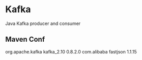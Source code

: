 # Kafka
Java Kafka producer and consumer

Maven Conf
--------------------------
<dependency>
    <groupId>org.apache.kafka</groupId>
    <artifactId>kafka_2.10</artifactId>
    <version>0.8.2.0</version>
</dependency>
<dependency>
    <groupId>com.alibaba</groupId>
    <artifactId>fastjson</artifactId>
    <version>1.1.15</version>
</dependency>






